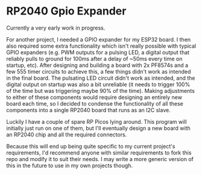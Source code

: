 # RP2040 Gpio Expander

Currently a very early work in progress. 

For another project, I needed a GPIO expander for my ESP32 board. I then also required some extra functionality which
isn't really possible with typical GPIO expanders (e.g. PWM outputs for a pulsing LED, a digital output that reliably pulls to ground for 
100ms after a delay of ~50ms every time on startup, etc). After designing and building a board with 2x PF8574s and a few 555 timer circuits to 
achieve this, a few things didn't work as intended in the final board. The pulsating LED circuit didn't work as intended, and the digital output 
on startup was also a bit unreliable (it needs to trigger 100% of the time but was triggering maybe 90% of the time). Making adjustments
to either of these components would require designing an entirely new board each time, so I decided to condense the functionality of all 
these components into a single RP2040 board that runs as an I2C slave. 

Luckily I have a couple of spare RP Picos lying around. This program will initially just run on one of them, but I'll eventually 
design a new board with an RP2040 chip and all the required connectors.

Because this will end up being quite specific to my current project's requirements, I'd recommend anyone with similar requirements 
to fork this repo and modify it to suit their needs. I may write a more generic version of this in the future to use in my own projects 
though. 